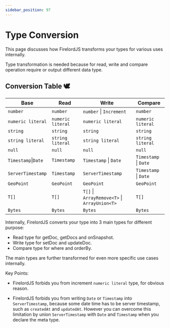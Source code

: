```yaml
---
sidebar_position: 97
---
```


# Type Conversion

This page discusses how FirelordJS transforms your types for various uses internally.

Type transformation is needed because for read, write and compare operation require or output different data type.

## Conversion Table 🕊️

| Base                | Read              | Write                                        | Compare               |
| ------------------- | ----------------- | -------------------------------------------- | --------------------- |
| `number`            | `number`          | `number` \| `Increment`                      | `number`              |
| `numeric literal`   | `numeric literal` | `numeric literal`                            | `numeric literal`     |
| `string`            | `string`          | `string`                                     | `string`              |
| `string literal`    | `string literal`  | `string literal`                             | `string literal`      |
| `null`              | `null`            | `null`                                       | `null`                |
| `Timestamp`\|`Date` | `Timestamp`       | `Timestamp` \| `Date`                        | `Timestamp` \| `Date` |
| `ServerTimestamp`   | `Timestamp`       | `ServerTimestamp`                            | `Timestamp` \| `Date` |
| `GeoPoint`          | `GeoPoint`        | `GeoPoint`                                   | `GeoPoint`            |
| `T[]`               | `T[]`             | `T[]` \| `ArrayRemove<T>` \| `ArrayUnion<T>` | `T[]`                 |
| `Bytes`             | `Bytes`           | `Bytes`                                      | `Bytes`               |

Internally, FirelordJS converts your type into 3 main types for different purpose:

- Read type for getDoc, getDocs and onSnapshot.
- Write type for setDoc and updateDoc.
- Compare type for where and orderBy.

The main types are further transformed for even more specific use cases internally.

Key Points:

- FirelordJS forbids you from increment `numeric literal` type, for obvious reason.

- FirelordJS forbids you from writing `Date` or `Timestamp` into `ServerTimestamp`, because some date time has to be server timestamp, such as `createdAt` and `updatedAt`. However you can overcome this limitation by union `ServerTimestamp` with `Date` and `Timestamp` when you declare the meta type.
